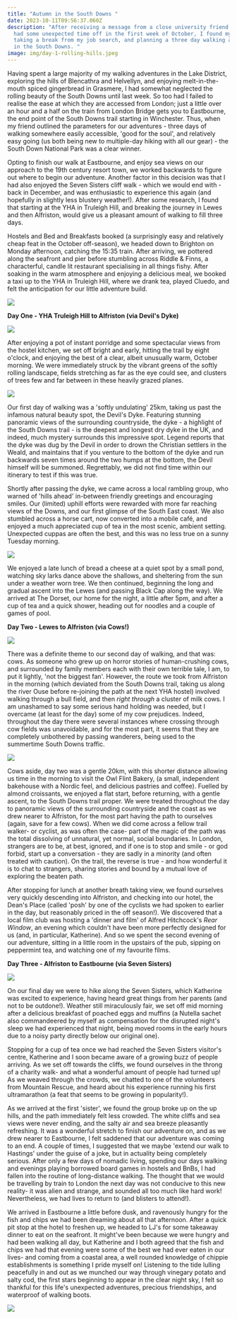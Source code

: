```yaml
---
title: "Autumn in the South Downs "
date: 2023-10-11T09:56:37.060Z
description: "After receiving a message from a close university friend that they
  had some unexpected time off in the first week of October, I found myself
  taking a break from my job search, and planning a three day walking adventure
  in the South Downs. "
image: img/day-1-rolling-hills.jpeg
---
```

Having spent a large majority of my walking adventures in the Lake District, exploring the hills of Blencathra and Helvellyn, and enjoying melt-in-the-mouth spiced gingerbread in Grasmere, I had somewhat neglected the rolling beauty of the South Downs until last week. So too had I failed to realise the ease at which they are accessed from London; just a little over  an hour and a half on the train from London Bridge gets you to Eastbourne, the end point of the South Downs trail starting in Winchester. Thus, when my friend outlined the parameters for our adventures - three days of walking somewhere easily accessible, 'good for the soul', and relatively easy going (us both being new to multiple-day hiking with all our gear) - the South Down National Park was a clear winner.

Opting to finish our walk at Eastbourne, and enjoy sea views on our approach to the 19th century resort town, we worked backwards to figure out where to begin our adventure. Another factor in this decision was that I had also enjoyed the Seven Sisters cliff walk - which we would end with - back in December, and was enthusiastic to experience this again (and hopefully in slightly less blustery weather!). After some research, I found that starting at the YHA in Truleigh Hill, and breaking the journey in Lewes and then Alfriston, would give us a pleasant amount of walking to fill three days. 

Hostels and Bed and Breakfasts booked (a surprisingly easy and relatively cheap feat in the October off-season), we headed down to Brighton on Monday afternoon, catching the 15:35 train. After arriving, we pottered along the seafront and pier before stumbling across Riddle & Finns, a characterful, candle lit restaurant specialising in all things fishy. After soaking in the warm atmosphere and enjoying a delicious meal, we booked a taxi up to the YHA in Truleigh Hill, where we drank tea, played Cluedo, and felt the anticipation for our little adventure build.

![](img/riddle-and-finns.jpeg)

**Day One - YHA Truleigh Hill to Alfriston (via Devil's Dyke)**

![](img/day-1-start.jpeg)

After enjoying a pot of instant porridge and some spectacular views from the hostel kitchen, we set off bright and early, hitting the trail by eight o'clock, and enjoying the best of a clear, albeit unusually warm, October morning. We were immediately struck by the vibrant greens of the softly rolling landscape, fields stretching as far as the eye could see, and clusters of trees few and far between in these heavily grazed planes.

![](img/screenshot-35-.png)

Our first day of walking was a 'softly undulating' 25km, taking us past the infamous natural beauty spot, the Devil's Dyke. Featuring stunning panoramic views of the surrounding countryside, the dyke - a highlight of the South Downs trail - is the deepest and longest dry dyke in the UK, and indeed, much mystery surrounds this impressive spot. Legend reports that the dyke was dug by the Devil in order to drown the Christian settlers in the Weald, and maintains that if you venture to the bottom of the dyke and run backwards seven times around the two humps at the bottom, the Devil himself will be summoned. Regrettably, we did not find time within our itinerary to test if this was true. 

Shortly after passing the dyke, we came across a local rambling group, who warned of 'hills ahead' in-between friendly greetings and encouraging smiles. Our (limited) uphill efforts were rewarded with more far reaching views of the Downs, and our first glimpse of the South East coast. We also stumbled across a horse cart, now converted into a mobile café, and enjoyed a much appreciated cup of tea in the most scenic, ambient setting. Unexpected cuppas are often the best, and this was no less true on a sunny Tuesday morning.

![](img/day-1-lunch-spot.jpeg)

We enjoyed a  late lunch of bread a cheese at a quiet spot by a small pond, watching sky larks dance above the shallows, and sheltering from the sun under a weather worn tree. We then continued, beginning the long and gradual ascent into the Lewes (and passing Black Cap along the way). We arrived at The Dorset, our home for the night,  a little after 5pm, and after a cup of tea and a quick shower, heading out for noodles and a couple of games of pool.

**Day Two - Lewes to Alfriston (via Cows!)**

![](img/day-2-cow-field.jpeg)

There was a definite theme to our second day of walking, and that was: cows. As someone who grew up on horror stories of human-crushing cows, and surrounded by family members each with their own terrible tale, I am, to put it lightly, 'not the biggest fan'. However, the route we took from Alfriston in the morning (which deviated from the South Downs trail, taking us along the river Ouse before re-joining the path at the next YHA hostel) involved walking through a bull field, and then *right through* a cluster of milk cows. I am unashamed to say some serious hand holding was needed, but I overcame (at least for the day) some of my cow prejudices. Indeed, throughout the day there were several instances where crossing through cow fields was unavoidable, and for the most part, it seems that they are completely unbothered by passing wanderers, being used to the summertime South Downs traffic.

![](img/screenshot-36-.png)

Cows aside, day two was a gentle 20km, with this shorter distance allowing us time in the morning to visit the Owl Flint Bakery, (a small, independent bakehouse with a Nordic feel, and delicious pastries and coffee). Fuelled by almond croissants, we enjoyed a flat start, before returning, with a gentle ascent, to the South Downs trail proper. We were treated throughout the day to panoramic views of the surrounding countryside and the coast as we drew nearer to Alfriston, for the most part having the path to ourselves (again, save for a few cows). When we did come across a fellow trail walker- or cyclist, as was often the case- part of the magic of the path was the total dissolving of unnatural, yet normal, social boundaries. In London, strangers are to be, at best, ignored, and if one is to stop and smile - or god forbid, start up a conversation - they are sadly in a minority (and often treated with caution). On the trail, the reverse is true - and how wonderful it is to chat to strangers, sharing stories and bound by a mutual love of exploring the beaten path. 

After stopping for lunch at another breath taking view, we found ourselves very quickly descending into Alfriston, and checking into our hotel, the Dean's Place (called 'posh' by one of the cyclists we had spoken to earlier in the day, but reasonably priced in the off season!). We discovered that a local film club was hosting a 'dinner and film' of Alfred Hitchcock's *Rear Window*, an evening which couldn't have been more perfectly designed for us (and, in particular, Katherine). And so we spent the second evening of our adventure, sitting in a little room in the upstairs of the pub, sipping on peppermint tea, and watching one of my favourite films. 

**Day Three - Alfriston to Eastbourne (via Seven Sisters)**

![](img/day-3-coastlines.jpeg)

On our final day we were to hike along the Seven Sisters, which Katherine was excited to experience, having heard great things from her parents (and not to be outdone!). Weather still miraculously fair, we set off mid morning after a delicious breakfast of poached eggs and muffins (a Nutella sachet also commandeered by myself as compensation for the disrupted night's sleep we had experienced that night, being moved rooms in the early hours due to a noisy party directly below our original one). 

Stopping for a cup of tea once we had reached the Seven Sisters visitor's centre, Katherine and I soon became aware of a growing buzz of people arriving. As we set off towards the cliffs, we found ourselves in the throng of a charity walk- and what a wonderful amount of people had turned up! As we weaved through the crowds, we chatted to one of the volunteers from Mountain Rescue, and heard about his experience running his first ultramarathon (a feat that seems to be growing in popularity!). 

As we arrived at the first 'sister', we found the group broke up on the up hills, and the path immediately felt less crowded. The white cliffs and sea views were never ending, and the salty air and sea breeze pleasantly refreshing. It was a wonderful stretch to finish our adventure on, and as we drew nearer to Eastbourne, I felt saddened that our adventure was coming to an end. A couple of times, I suggested that we maybe 'extend our walk to Hastings' under the guise of a joke, but in actuality being completely serious. After only a few days of nomadic living, spending our days walking and evenings playing borrowed board games in hostels and BnBs, I had fallen into the routine of long-distance walking. The thought that we would be travelling by train to London the next day was not conducive to this new reality- it was alien and strange, and sounded all too much like hard work! Nevertheless, we had lives to return to (and blisters to attend!). 

We arrived in Eastbourne a little before dusk, and ravenously hungry for the fish and chips we had been dreaming about all that afternoon. After a quick pit stop at the hotel to freshen up, we headed to LJ's for some takeaway dinner to eat on the seafront. It might've been because we were hungry and had been walking all day, but Katherine and I both agreed that the fish and chips we had that evening were some of the best we had ever eaten in our lives- and coming from a coastal area, a well rounded knowledge of chippie  establishments is something I pride myself on! Listening to the tide lulling peacefully in and out as we munched our way through vinegary potato and salty cod, the first stars beginning to appear in the clear night sky, I felt so thankful for this life's unexpected adventures, precious friendships, and waterproof of walking boots.

![](img/dscf9469.jpeg)